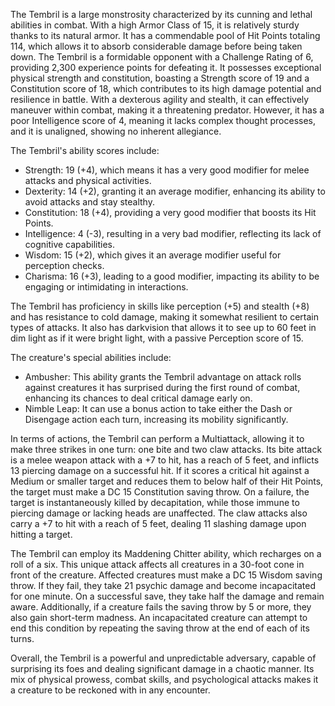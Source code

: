 The Tembril is a large monstrosity characterized by its cunning and lethal abilities in combat. With a high Armor Class of 15, it is relatively sturdy thanks to its natural armor. It has a commendable pool of Hit Points totaling 114, which allows it to absorb considerable damage before being taken down. The Tembril is a formidable opponent with a Challenge Rating of 6, providing 2,300 experience points for defeating it. It possesses exceptional physical strength and constitution, boasting a Strength score of 19 and a Constitution score of 18, which contributes to its high damage potential and resilience in battle. With a dexterous agility and stealth, it can effectively maneuver within combat, making it a threatening predator. However, it has a poor Intelligence score of 4, meaning it lacks complex thought processes, and it is unaligned, showing no inherent allegiance.

The Tembril's ability scores include: 
- Strength: 19 (+4), which means it has a very good modifier for melee attacks and physical activities.
- Dexterity: 14 (+2), granting it an average modifier, enhancing its ability to avoid attacks and stay stealthy.
- Constitution: 18 (+4), providing a very good modifier that boosts its Hit Points.
- Intelligence: 4 (-3), resulting in a very bad modifier, reflecting its lack of cognitive capabilities.
- Wisdom: 15 (+2), which gives it an average modifier useful for perception checks.
- Charisma: 16 (+3), leading to a good modifier, impacting its ability to be engaging or intimidating in interactions.

The Tembril has proficiency in skills like perception (+5) and stealth (+8) and has resistance to cold damage, making it somewhat resilient to certain types of attacks. It also has darkvision that allows it to see up to 60 feet in dim light as if it were bright light, with a passive Perception score of 15.

The creature's special abilities include:
- Ambusher: This ability grants the Tembril advantage on attack rolls against creatures it has surprised during the first round of combat, enhancing its chances to deal critical damage early on.
- Nimble Leap: It can use a bonus action to take either the Dash or Disengage action each turn, increasing its mobility significantly.

In terms of actions, the Tembril can perform a Multiattack, allowing it to make three strikes in one turn: one bite and two claw attacks. Its bite attack is a melee weapon attack with a +7 to hit, has a reach of 5 feet, and inflicts 13 piercing damage on a successful hit. If it scores a critical hit against a Medium or smaller target and reduces them to below half of their Hit Points, the target must make a DC 15 Constitution saving throw. On a failure, the target is instantaneously killed by decapitation, while those immune to piercing damage or lacking heads are unaffected. The claw attacks also carry a +7 to hit with a reach of 5 feet, dealing 11 slashing damage upon hitting a target.

The Tembril can employ its Maddening Chitter ability, which recharges on a roll of a six. This unique attack affects all creatures in a 30-foot cone in front of the creature. Affected creatures must make a DC 15 Wisdom saving throw. If they fail, they take 21 psychic damage and become incapacitated for one minute. On a successful save, they take half the damage and remain aware. Additionally, if a creature fails the saving throw by 5 or more, they also gain short-term madness. An incapacitated creature can attempt to end this condition by repeating the saving throw at the end of each of its turns.

Overall, the Tembril is a powerful and unpredictable adversary, capable of surprising its foes and dealing significant damage in a chaotic manner. Its mix of physical prowess, combat skills, and psychological attacks makes it a creature to be reckoned with in any encounter.